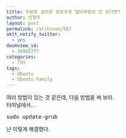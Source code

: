 ```yaml
---
title: 우분투 설치후 윈도우로 멀티부팅이 안 된다면?
author: 안형우
layout: post
permalink: /archives/567
aktt_notify_twitter:
  - yes
daumview_id:
  - 36952777
categories:
  - 기타
tags:
  - Ubuntu
  - Ubuntu Family
---
```

여러 방법이 있는 것 같은데, 다음 방법을 써 보라.  
터미널에서&#8230; <pre class="brush:plain">sudo update-grub</pre>

난 이렇게 해결했다.